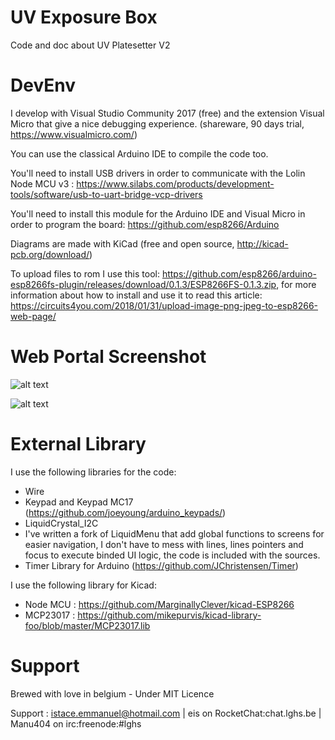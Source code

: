 # UV Exposure Box
Code and doc about UV Platesetter V2

# DevEnv
I develop with Visual Studio Community 2017 (free) and the extension Visual Micro that give a nice debugging experience. (shareware, 90 days trial, https://www.visualmicro.com/)

You can use the classical Arduino IDE to compile the code too.

You'll need to install USB drivers in order to communicate with the Lolin Node MCU v3 : https://www.silabs.com/products/development-tools/software/usb-to-uart-bridge-vcp-drivers

You'll need to install this module for the Arduino IDE and Visual Micro in order to program the board: https://github.com/esp8266/Arduino

Diagrams are made with KiCad (free and open source, http://kicad-pcb.org/download/)

To upload files to rom I use this tool: https://github.com/esp8266/arduino-esp8266fs-plugin/releases/download/0.1.3/ESP8266FS-0.1.3.zip, for more information about how to install and use it to read this article: https://circuits4you.com/2018/01/31/upload-image-png-jpeg-to-esp8266-web-page/

# Web Portal Screenshot

![alt text](https://github.com/LgHS/UVPlatesetter/blob/master/img/startjob.PNG)

![alt text](https://github.com/LgHS/UVPlatesetter/blob/master/img/jobrunning.PNG)

# External Library 
I use the following libraries for the code:
 - Wire
 - Keypad and Keypad MC17 (https://github.com/joeyoung/arduino_keypads/)
 - LiquidCrystal_I2C
 - I've written a fork of LiquidMenu that add global functions to screens for easier navigation, I don't have to mess with lines, lines pointers and focus to execute binded UI logic, the code is included with the sources.
 - Timer Library for Arduino (https://github.com/JChristensen/Timer)
 
 I use the following library for Kicad:
  - Node MCU : https://github.com/MarginallyClever/kicad-ESP8266
  - MCP23017 : https://github.com/mikepurvis/kicad-library-foo/blob/master/MCP23017.lib
  
  # Support
Brewed with love in belgium - Under MIT Licence

Support : istace.emmanuel@hotmail.com | eis on RocketChat:chat.lghs.be | Manu404 on irc:freenode:#lghs

